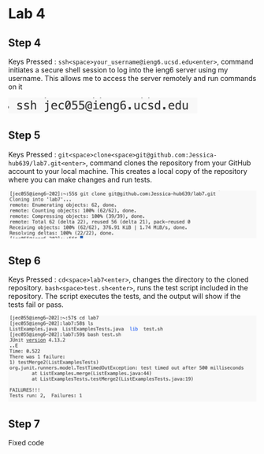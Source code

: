 # Lab 4

## Step 4
Keys Pressed : `ssh<space>your_username@ieng6.ucsd.edu<enter>`,  command initiates a secure shell session to log into the ieng6 server using my username. This allows me to access the server remotely and run commands on it

![Alt text](fourth-1st.png)

## Step 5
Keys Pressed : `git<space>clone<space>git@github.com:Jessica-hub639/lab7.git<enter>`, command clones the repository from your GitHub account to your local machine. This creates a local copy of the repository where you can make changes and run tests.

![Alt text](fourth-2nd.png)

## Step 6 
Keys Pressed : `cd<space>lab7<enter>`, changes the directory to the cloned repository. `bash<space>test.sh<enter>`, runs the test script included in the repository. The script executes the tests, and the output will show if the tests fail or pass.

![Alt text](fourth-3rd.png)

## Step 7
Fixed code 



